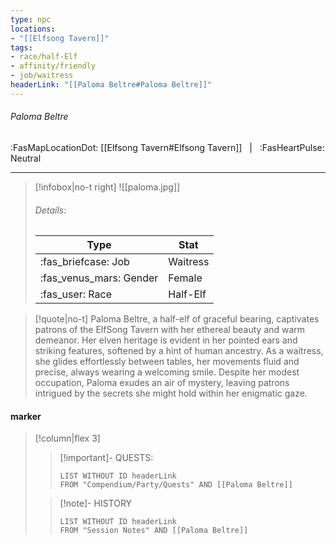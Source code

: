 ```yaml
---
type: npc
locations:
- "[[Elfsong Tavern]]"
tags:
- race/half-Elf
- affinity/friendly
- job/waitress
headerLink: "[[Paloma Beltre#Paloma Beltre]]"
---
```

###### Paloma Beltre
<span class="sub2">:FasMapLocationDot: [[Elfsong Tavern#Elfsong Tavern]] &nbsp; | &nbsp; :FasHeartPulse: Neutral </span>
___

> [!infobox|no-t right]
> ![[paloma.jpg]]
> ###### Details:
> | Type | Stat |
> | ---- | ---- |
> | :fas_briefcase: Job | Waitress |
> | :fas_venus_mars: Gender | Female |
> | :fas_user: Race | Half-Elf |
<span class="clearfix"></span>

> [!quote|no-t]
> Paloma Beltre, a half-elf of graceful bearing, captivates patrons of the ElfSong Tavern with her ethereal beauty and warm demeanor. Her elven heritage is evident in her pointed ears and striking features, softened by a hint of human ancestry. As a waitress, she glides effortlessly between tables, her movements fluid and precise, always wearing a welcoming smile. Despite her modest occupation, Paloma exudes an air of mystery, leaving patrons intrigued by the secrets she might hold within her enigmatic gaze.

#### marker
> [!column|flex 3]
>> [!important]- QUESTS:
>>```dataview
>>LIST WITHOUT ID headerLink
>>FROM "Compendium/Party/Quests" AND [[Paloma Beltre]]
>
>>[!note]- HISTORY
>>```dataview
>>LIST WITHOUT ID headerLink
>>FROM "Session Notes" AND [[Paloma Beltre]]